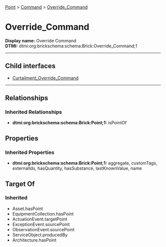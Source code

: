 [Point](../../Point.md) > [Command](../Command.md) > [Override_Command](.)
# Override_Command

**Display name:** Override Command<br />
**DTMI:** dtmi:org:brickschema:schema:Brick:Override_Command;1

---


## Child interfaces
* [Curtailment_Override_Command](Curtailment_Override_Command.md)

---
## Relationships
### Inherited Relationships
* **dtmi:org:brickschema:schema:Brick:Point;1:** isPointOf
## Properties
### Inherited Properties
* **dtmi:org:brickschema:schema:Brick:Point;1:** aggregate, customTags, externalIds, hasQuantity, hasSubstance, lastKnownValue, name
## Target Of
### Inherited
* Asset.hasPoint
* EquipmentCollection.hasPoint
* ActuationEvent.targetPoint
* ExceptionEvent.sourcePoint
* ObservationEvent.sourcePoint
* ServiceObject.producedBy
* Architecture.hasPoint
